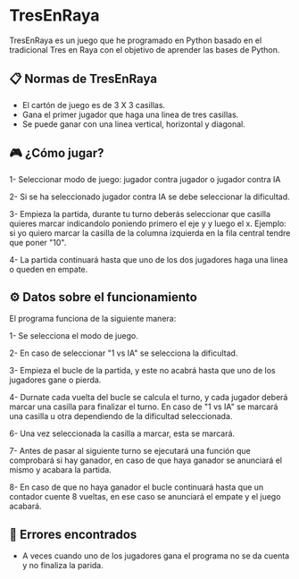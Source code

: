 TresEnRaya
========================================================================================================================================================================================
TresEnRaya es un juego que he programado en Python basado en el tradicional Tres en Raya con el objetivo de aprender las bases de Python.

📋 Normas de TresEnRaya
----------------------------------------------------------------------------------------------------------------------------------------------------------------------------------------
- El cartón de juego es de 3 X 3 casillas.
- Gana el primer jugador que haga una linea de tres casillas.
- Se puede ganar con una linea vertical, horizontal y diagonal.

🎮 ¿Cómo jugar?
----------------------------------------------------------------------------------------------------------------------------------------------------------------------------------------
1- Seleccionar modo de juego: jugador contra jugador o jugador contra IA

2- Si se ha seleccionado jugador contra IA se debe seleccionar la dificultad.

3- Empieza la partida, durante tu turno deberás seleccionar que casilla quieres marcar indicandolo poniendo primero el eje y y luego el x. Ejemplo: si yo quiero marcar la casilla de
   la columna izquierda en la fila central tendre que poner "10".

4- La partida continuará hasta que uno de los dos jugadores haga una linea o queden en empate.

⚙️ Datos sobre el funcionamiento
----------------------------------------------------------------------------------------------------------------------------------------------------------------------------------------
El programa funciona de la siguiente manera:

1- Se selecciona el modo de juego.

2- En caso de seleccionar "1 vs IA" se selecciona la dificultad.

3- Empieza el bucle de la partida, y este no acabrá hasta que uno de los jugadores gane o pierda.

4- Durnate cada vuelta del bucle se calcula el turno, y cada jugador deberá marcar una casilla para finalizar el turno. En caso de "1 vs IA" se marcará una casilla u otra dependiendo
   de la dificultad seleccionada.

6- Una vez seleccionada la casilla a marcar, esta se marcará.

7- Antes de pasar al siguiente turno se ejecutará una función que comprobará si hay ganador, en caso de que haya ganador se anunciará el mismo y acabara la partida.

8- En caso de que no haya ganador el bucle continuará hasta que un contador cuente 8 vueltas, en ese caso se anunciará el empate y el juego acabará.

🥺 Errores encontrados
----------------------------------------------------------------------------------------------------------------------------------------------------------------------------------------
- A veces cuando uno de los jugadores gana el programa no se da cuenta y no finaliza la parida.
